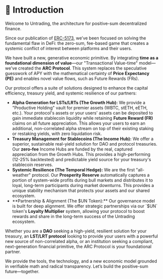 # 🌲 Introduction

Welcome to Untrading, the architecture for positive-sum decentralized finance.

Since our publication of [ERC-5173](https://eips.ethereum.org/EIPS/eip-5173), we’ve been focused on solving the fundamental flaw in DeFi: the zero-sum, fee-based game that creates a systemic conflict of interest between platforms and their users.

We have built a new, generative economic primitive. By integrating **time as a foundational dimension of value**—our "Transactional Value-time" model—we've created the **ARC Protocol**. This system replaces the speculative guesswork of APY with the mathematical certainty of **Price Expectancy (PE)** and enables novel value flows, such as Future Rewards (FRs).

Our protocol offers a suite of solutions designed to enhance the capital efficiency, treasury yield, and systemic resilience of our partners:

* **Alpha Generation for LSTs/LRTs (The Growth Hub):** We provide a "Productive Holding" vault for premier assets (WBTC, stETH, eETH, etc.). Your protocol's assets or your users' assets can be deposited to gain immediate stablecoin liquidity while retaining **Future Reward (FR)** claims on all future appreciation. This allows your users to earn an additional, non-correlated alpha stream on top of their existing staking or restaking yields, with zero liquidation risk.
* **Treasury Management for Stablecoins (The Income Hub):** We offer a superior, sustainable real-yield solution for DAO and protocol treasuries. Our **zero-fee** Income Hubs are funded by the real, captured appreciation from the Growth Hubs. This provides a high-performing (12-25% backtested) and predictable yield source for your treasury's stablecoin reserves.
* **Systemic Resilience (The Temporal Hedge):** We are the first "all-weather" protocol. Our **Prosperity Reserve** automatically captures a portion of system-wide profits during bull markets and distributes it to loyal, long-term participants during market downturns. This provides a unique stability mechanism that protects your assets and our shared ecosystem.
* **Partnership & Alignment (The $UN Token):** Our governance model is built for deep alignment. We offer strategic partnerships via our `$UN` token's **Loyalty Multiplier** system, allowing your protocol to boost rewards and share in the long-term success of the Untrading ecosystem.

Whether you are a **DAO** seeking a high-yield, resilient solution for your treasury, an **LST/LRT protocol** looking to provide your users with a powerful new source of non-correlated alpha, or an institution seeking a compliant, next-generation financial primitive, the ARC Protocol is your foundational partner.

We provide the tools, the technology, and a new economic model grounded in verifiable math and radical transparency. Let’s build the positive-sum future—together.
